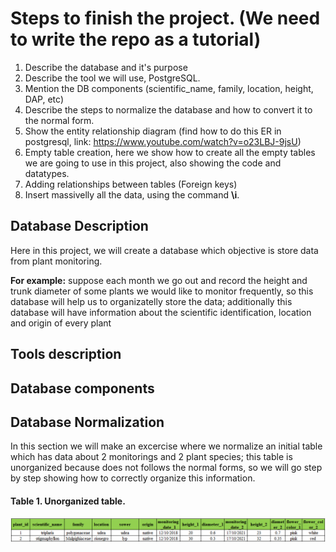 # Steps to finish the project. (We need to write the repo as a tutorial)

1. Describe the database and it's purpose
2. Describe the tool we will use, PostgreSQL.
3. Mention the DB components (scientific_name, family, location, height, DAP, etc)
4. Describe the steps to normalize the database and how to convert it to the normal form. 
5. Show the entity relationship diagram (find how to do this ER in postgresql, link: https://www.youtube.com/watch?v=o23LBJ-9jsU)
6. Empty table creation, here we show how to create all the empty tables we are going to use in this project, also showing the code and datatypes.
7. Adding relationships between tables (Foreign keys)
8. Insert massivelly all the data, using the command **\i**. 

## Database Description 
Here in this project, we will create a database which objective is store data from plant monitoring. 

**For example:** suppose each month we go out and record the height and trunk diameter of some plants we would like to monitor frequently, so this database will help us to organizatelly store the data; additionally this database will have information about the scientific identification, location and origin of every plant

## Tools description

## Database components

## Database Normalization
In this section we will make an excercise where we normalize an initial table which has data about 2 monitorings and 2 plant species; this table is unorganized because does not follows the normal forms, so we will go step by step showing how to correctly organize this information. 

#### Table 1. Unorganized table.
![](images/Unorganized_table.PNG)








